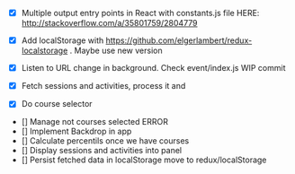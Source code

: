- [x] Multiple output entry points in React with constants.js file
HERE: http://stackoverflow.com/a/35801759/2804779
- [x] Add localStorage with https://github.com/elgerlambert/redux-localstorage . Maybe use new version

- [x] Listen to URL change in background. Check event/index.js WIP commit
- [x] Fetch sessions and activities, process it and
- [x] Do course selector
- [] Manage not courses selected ERROR
- [] Implement Backdrop in app
- [] Calculate percentils once we have courses
- [] Display sessions and activities into panel
- [] Persist fetched data in localStorage move to redux/localStorage
